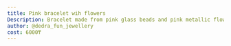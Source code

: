 ```yaml
---
title: Pink bracelet wih flowers
Description: Bracelet made from pink glass beads and pink metallic flowers
author: @dedra_fun_jewellery
cost: 6000₸
---
```

